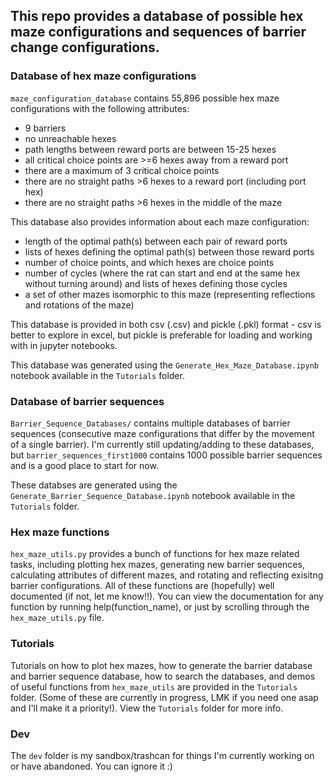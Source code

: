## This repo provides a database of possible hex maze configurations and sequences of barrier change configurations.

### Database of hex maze configurations
`maze_configuration_database` contains 55,896 possible hex maze configurations with the following attributes:
- 9 barriers
- no unreachable hexes
- path lengths between reward ports are between 15-25 hexes
- all critical choice points are >=6 hexes away from a reward port
- there are a maximum of 3 critical choice points
- there are no straight paths >6 hexes to a reward port (including port hex)
- there are no straight paths >6 hexes in the middle of the maze

This database also provides information about each maze configuration:
- length of the optimal path(s) between each pair of reward ports
- lists of hexes defining the optimal path(s) between those reward ports
- number of choice points, and which hexes are choice points
- number of cycles (where the rat can start and end at the same hex without turning around) and lists of hexes defining those cycles
- a set of other mazes isomorphic to this maze (representing reflections and rotations of the maze)

This database is provided in both csv (.csv) and pickle (.pkl) format - csv is better to explore in excel, but pickle is preferable for loading and working with in jupyter notebooks.

This database was generated using the `Generate_Hex_Maze_Database.ipynb` notebook available in the `Tutorials` folder.

### Database of barrier sequences
`Barrier_Sequence_Databases/` contains multiple databases of barrier sequences (consecutive maze configurations that differ by the movement of a single barrier).
I'm currently still updating/adding to these databases, but `barrier_sequences_first1000` contains 1000 possible barrier sequences and is a good place to start for now.

These databses are generated using the `Generate_Barrier_Sequence_Database.ipynb` notebook available in the `Tutorials` folder.

### Hex maze functions
`hex_maze_utils.py` provides a bunch of functions for hex maze related tasks, including plotting hex mazes, generating new barrier sequences, calculating attributes of different mazes, and rotating and reflecting exisitng barrier configurations. All of these functions are (hopefully) well documented (if not, let me know!!). You can view the documentation for any function by running help(function_name), or just by scrolling through the `hex_maze_utils.py` file.

### Tutorials
Tutorials on how to plot hex mazes, how to generate the barrier database and barrier sequence database, how to search the databases, and demos of useful functions from `hex_maze_utils` are provided in the `Tutorials` folder. (Some of these are currently in progress, LMK if you need one asap and I'll make it a priority!). View the `Tutorials` folder for more info.

### Dev
The `dev` folder is my sandbox/trashcan for things I'm currently working on or have abandoned. You can ignore it :)
